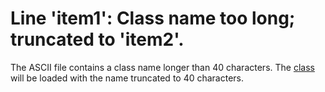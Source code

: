 
# Line 'item1': Class name too long; truncated to 'item2'.

The ASCII file contains a class name longer than 40 characters. The [class](b8bdf64f-5920-1ae9-16d0-b26d09524a30.md) will be loaded with the name truncated to 40 characters.

